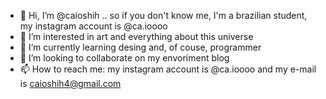 - 👋 Hi, I’m @caioshih .. so if you don't know me, I'm a brazilian student, my instagram account is @ca.ioooo 
- 👀 I’m interested in art and everything about this universe
- 🌱 I’m currently learning desing and, of couse, programmer
- 💞️ I’m looking to collaborate on my envoriment blog
- 📫 How to reach me: my instagram account is @ca.ioooo and my e-mail is caioshih4@gmail.com

<!---
caioshih/caioshih is a ✨ special ✨ repository because its `README.md` (this file) appears on your GitHub profile.
You can click the Preview link to take a look at your changes.
--->
